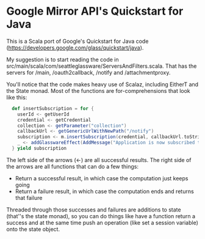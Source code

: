Google Mirror API's Quickstart for Java
========================

This is a Scala port of Google's Quickstart for Java code (https://developers.google.com/glass/quickstart/java).

My suggestion is to start reading the code in src/main/scala/com/seattleglassware/ServersAndFilters.scala.  That
has the servers for /main, /oauth2callback, /notify and /attachmentproxy.

You'll notice that the code makes heavy use of Scalaz, including EitherT and the State monad.  Most of the functions
are for-comprehensions that look like this:

```scala
  def insertSubscription = for {
    userId <- getUserId
    credential <- getCredential
    collection <- getParameter("collection")
    callbackUrl <- getGenericUrlWithNewPath("/notify")
    subscription <- m.insertSubscription(credential, callbackUrl.toString, userId, collection)
    _ <- addGlasswareEffect(AddMessage("Application is now subscribed to updates."))
  } yield subscription
```

The left side of the arrows (<-) are all successful results.  The right side of the arrows are all functions that can 
do a few things:

* Return a successful result, in which case the computation just keeps going
* Return a failure result, in which case the computation ends and returns that failure

Threaded through those successes and failures are additions to state (that''s the state monad), so you can do things
like have a function return a success and at the same time push an operation (like set a session variable)
onto the state object.
